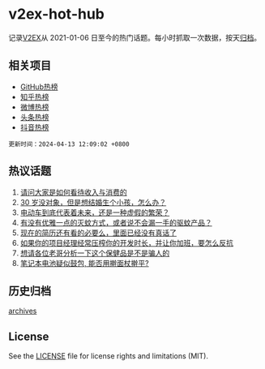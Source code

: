 # v2ex-hot-hub

 记录[V2EX](https://www.v2ex.com/)从 2021-01-06 日至今的热门话题。每小时抓取一次数据，按天[归档](archives)。
 
 ## 相关项目

- [GitHub热榜](https://github.com/lonnyzhang423/github-hot-hub)
- [知乎热榜](https://github.com/lonnyzhang423/zhihu-hot-hub)
- [微博热榜](https://github.com/lonnyzhang423/weibo-hot-hub)
- [头条热榜](https://github.com/lonnyzhang423/toutiao-hot-hub)
- [抖音热榜](https://github.com/lonnyzhang423/douyin-hot-hub)


 `更新时间：2024-04-13 12:09:02 +0800`

## 热议话题

1. [请问大家是如何看待收入与消费的](https://www.v2ex.com/t/1031963)
1. [30 岁没对象，但是想结婚生个小孩，怎么办？](https://www.v2ex.com/t/1032017)
1. [电动车到底代表着未来，还是一种虚假的繁荣？](https://www.v2ex.com/t/1032119)
1. [有没有优雅一点的灭蚊方式，或者说不会漏一手的驱蚊产品？](https://www.v2ex.com/t/1031947)
1. [现在的简历还有看的必要么，里面已经没有真话了](https://www.v2ex.com/t/1032019)
1. [如果你的项目经理经常压榨你的开发时长，并让你加班，要怎么反抗](https://www.v2ex.com/t/1032012)
1. [想请各位老哥分析一下这个保健品是不是骗人的](https://www.v2ex.com/t/1031973)
1. [笔记本电池疑似鼓包, 能否用擀面杖擀平?](https://www.v2ex.com/t/1032055)

## 历史归档

[archives](archives)

## License

See the [LICENSE](LICENSE) file for license rights and limitations (MIT).
